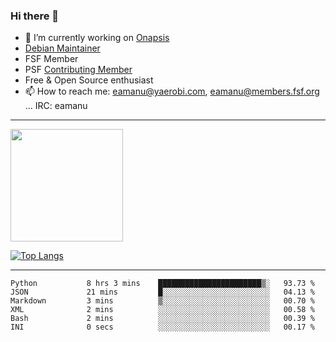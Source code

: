 ### Hi there 👋


- 🔭 I’m currently working on [Onapsis](http://onapsis.com)
- [Debian Maintainer](https://qa.debian.org/developer.php?login=eamanu%40yaerobi.com)
- FSF Member
- PSF [Contributing Member](https://www.python.org/psf/membership/#what-membership-classes-are-there)
- Free & Open Source enthusiast 
- 📫 How to reach me: eamanu@yaerobi.com, eamanu@members.fsf.org ... IRC: eamanu

---

<img height="180em" src="https://github-readme-stats.vercel.app/api?theme=dark&username=eamanu&show_icons=true&hide_border=true&&count_private=true&include_all_commits=true" />

[![Top Langs](https://github-readme-stats.vercel.app/api/top-langs/?theme=dark&username=eamanu&layout=compact)](https://github.com/anuraghazra/github-readme-stats)

---

<!--START_SECTION:waka-->

```text
Python           8 hrs 3 mins    ███████████████████████▒░   93.73 %
JSON             21 mins         █░░░░░░░░░░░░░░░░░░░░░░░░   04.13 %
Markdown         3 mins          ▒░░░░░░░░░░░░░░░░░░░░░░░░   00.70 %
XML              2 mins          ░░░░░░░░░░░░░░░░░░░░░░░░░   00.58 %
Bash             2 mins          ░░░░░░░░░░░░░░░░░░░░░░░░░   00.39 %
INI              0 secs          ░░░░░░░░░░░░░░░░░░░░░░░░░   00.17 %
```

<!--END_SECTION:waka-->
